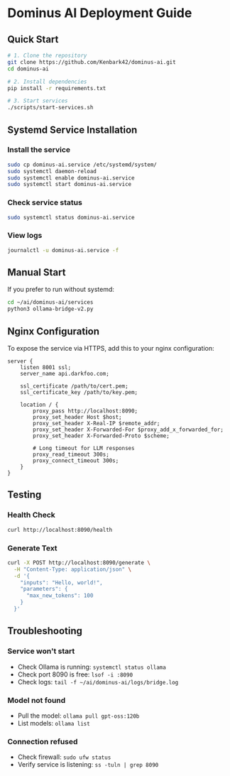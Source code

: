 # Dominus AI Deployment Guide

## Quick Start

```bash
# 1. Clone the repository
git clone https://github.com/Kenbark42/dominus-ai.git
cd dominus-ai

# 2. Install dependencies
pip install -r requirements.txt

# 3. Start services
./scripts/start-services.sh
```

## Systemd Service Installation

### Install the service
```bash
sudo cp dominus-ai.service /etc/systemd/system/
sudo systemctl daemon-reload
sudo systemctl enable dominus-ai.service
sudo systemctl start dominus-ai.service
```

### Check service status
```bash
sudo systemctl status dominus-ai.service
```

### View logs
```bash
journalctl -u dominus-ai.service -f
```

## Manual Start

If you prefer to run without systemd:

```bash
cd ~/ai/dominus-ai/services
python3 ollama-bridge-v2.py
```

## Nginx Configuration

To expose the service via HTTPS, add this to your nginx configuration:

```nginx
server {
    listen 8001 ssl;
    server_name api.darkfoo.com;
    
    ssl_certificate /path/to/cert.pem;
    ssl_certificate_key /path/to/key.pem;
    
    location / {
        proxy_pass http://localhost:8090;
        proxy_set_header Host $host;
        proxy_set_header X-Real-IP $remote_addr;
        proxy_set_header X-Forwarded-For $proxy_add_x_forwarded_for;
        proxy_set_header X-Forwarded-Proto $scheme;
        
        # Long timeout for LLM responses
        proxy_read_timeout 300s;
        proxy_connect_timeout 300s;
    }
}
```

## Testing

### Health Check
```bash
curl http://localhost:8090/health
```

### Generate Text
```bash
curl -X POST http://localhost:8090/generate \
  -H "Content-Type: application/json" \
  -d '{
    "inputs": "Hello, world!",
    "parameters": {
      "max_new_tokens": 100
    }
  }'
```

## Troubleshooting

### Service won't start
- Check Ollama is running: `systemctl status ollama`
- Check port 8090 is free: `lsof -i :8090`
- Check logs: `tail -f ~/ai/dominus-ai/logs/bridge.log`

### Model not found
- Pull the model: `ollama pull gpt-oss:120b`
- List models: `ollama list`

### Connection refused
- Check firewall: `sudo ufw status`
- Verify service is listening: `ss -tuln | grep 8090`